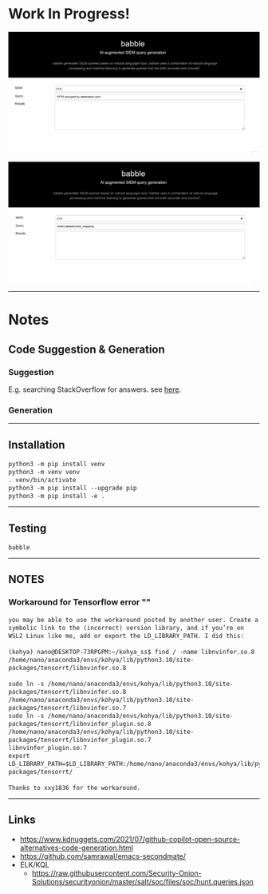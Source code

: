 # Work In Progress!
![](docs/assets/babble-test-2.gif)

![](docs/assets/babble-test-1.gif)


---
# Notes

## Code Suggestion & Generation

### Suggestion
E.g. searching StackOverflow for answers. see [here](https://github.com/hieunc229/copilot-clone/).


### Generation


---
## Installation

```
python3 -m pip install venv
python3 -m venv venv
. venv/bin/activate
python3 -m pip install --upgrade pip
python3 -m pip install -e .
```

---
## Testing

```
babble

```

---
## NOTES
### Workaround for Tensorflow error ""
```
you may be able to use the workaround posted by another user. Create a symbolic link to the (incorrect) version library, and if you’re on WSL2 Linux like me, add or export the LD_LIBRARY_PATH. I did this:

(kohya) nano@DESKTOP-73RPGPM:~/kohya_ss$ find / -name libnvinfer.so.8
/home/nano/anaconda3/envs/kohya/lib/python3.10/site-packages/tensorrt/libnvinfer.so.8

sudo ln -s /home/nano/anaconda3/envs/kohya/lib/python3.10/site-packages/tensorrt/libnvinfer.so.8 /home/nano/anaconda3/envs/kohya/lib/python3.10/site-packages/tensorrt/libnvinfer.so.7
sudo ln -s /home/nano/anaconda3/envs/kohya/lib/python3.10/site-packages/tensorrt/libnvinfer_plugin.so.8 /home/nano/anaconda3/envs/kohya/lib/python3.10/site-packages/tensorrt/libnvinfer_plugin.so.7
libnvinfer_plugin.so.7
export LD_LIBRARY_PATH=$LD_LIBRARY_PATH:/home/nano/anaconda3/envs/kohya/lib/python3.10/site-packages/tensorrt/

Thanks to xxy1836 for the workaround.
```


---
## Links
  - https://www.kdnuggets.com/2021/07/github-copilot-open-source-alternatives-code-generation.html
  - https://github.com/samrawal/emacs-secondmate/
  - ELK/KQL
    - https://raw.githubusercontent.com/Security-Onion-Solutions/securityonion/master/salt/soc/files/soc/hunt.queries.json
